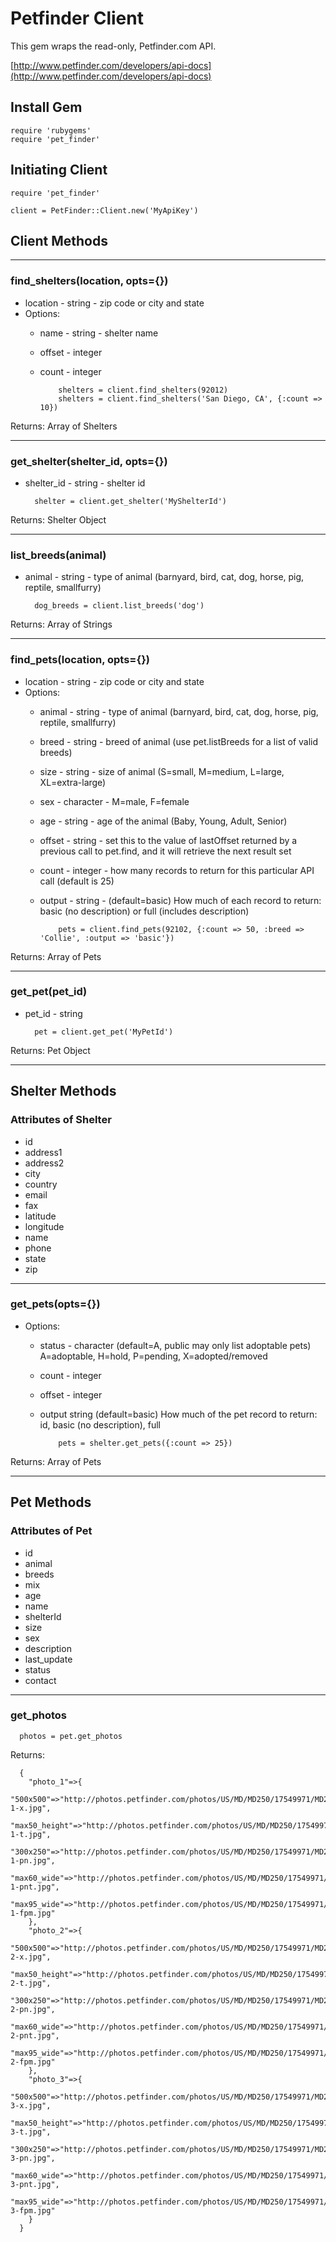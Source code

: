 # Petfinder Client
This gem wraps the read-only, Petfinder.com API.  

[http://www.petfinder.com/developers/api-docs](http://www.petfinder.com/developers/api-docs)

## Install Gem

    require 'rubygems'
    require 'pet_finder'


## Initiating Client

    require 'pet_finder'

    client = PetFinder::Client.new('MyApiKey')

## Client Methods

***

### find_shelters(location, opts={})
* location - string - zip code or city and state
* Options:
  * name - string - shelter name
  * offset - integer
  * count - integer
    
            shelters = client.find_shelters(92012)
            shelters = client.find_shelters('San Diego, CA', {:count => 10})

Returns: 
Array of Shelters    
 
*** 
    
### get\_shelter(shelter\_id, opts={})
* shelter_id - string - shelter id


        shelter = client.get_shelter('MyShelterId')
    

Returns:
Shelter Object

***

### list_breeds(animal)
* animal - string - type of animal (barnyard, bird, cat, dog, horse, pig, reptile, smallfurry)

        dog_breeds = client.list_breeds('dog')

Returns:
Array of Strings

***

### find_pets(location, opts={})
* location - string - zip code or city and state
* Options:
  * animal - string	-	type of animal (barnyard, bird, cat, dog, horse, pig, reptile, smallfurry)
  * breed - string - breed of animal (use pet.listBreeds for a list of valid breeds)
  * size - string - size of animal (S=small, M=medium, L=large, XL=extra-large)
  * sex - character - M=male, F=female
  * age - string - age of the animal (Baby, Young, Adult, Senior)
  * offset - string - set this to the value of lastOffset returned by a previous call to pet.find, and it will retrieve the next result set
  * count - integer - how many records to return for this particular API call (default is 25)
  * output - string - (default=basic)  How much of each record to return: basic (no description) or full (includes description)

            pets = client.find_pets(92102, {:count => 50, :breed => 'Collie', :output => 'basic'})

Returns:
Array of Pets

***

<!-- ### list\_shelters\_with\_breed(animal, breed, opts={})
* animal - string - type of animal (barnyard, bird, cat, dog, horse, pig, reptile, smallfurry)
* breed - string - breed of animal(use pet.listBreeds for a list of valid breeds)
* Options:
  * offset 
  * count 
  
            shelters = client.list_shelters_with_breed('dog', 'collie')
    
Return:
Array of Shelters

*** -->

### get_pet(pet_id)
* pet_id - string

        pet = client.get_pet('MyPetId')
    
Returns:
Pet Object

***

## Shelter Methods

### Attributes of Shelter
* id
* address1 
* address2
* city
* country
* email
* fax
* latitude
* longitude
* name
* phone
* state
* zip

***

### get_pets(opts={})
* Options:
  * status - character (default=A, public may only list adoptable pets) A=adoptable, H=hold, P=pending, X=adopted/removed
  * count - integer
  * offset - integer
  * output string  (default=basic)  How much of the pet record to return: id, basic (no description), full
  
            pets = shelter.get_pets({:count => 25})

Returns:
Array of Pets    
    
***

## Pet Methods

### Attributes of Pet
* id
* animal
* breeds
* mix
* age
* name
* shelterId
* size
* sex
* description
* last_update
* status
* contact

***

### get_photos

      photos = pet.get_photos
    
Returns:

      {
        "photo_1"=>{
          "500x500"=>"http://photos.petfinder.com/photos/US/MD/MD250/17549971/MD250.17549971-1-x.jpg",   
          "max50_height"=>"http://photos.petfinder.com/photos/US/MD/MD250/17549971/MD250.17549971-1-t.jpg", 
          "300x250"=>"http://photos.petfinder.com/photos/US/MD/MD250/17549971/MD250.17549971-1-pn.jpg", 
          "max60_wide"=>"http://photos.petfinder.com/photos/US/MD/MD250/17549971/MD250.17549971-1-pnt.jpg", 
          "max95_wide"=>"http://photos.petfinder.com/photos/US/MD/MD250/17549971/MD250.17549971-1-fpm.jpg"
        }, 
        "photo_2"=>{
          "500x500"=>"http://photos.petfinder.com/photos/US/MD/MD250/17549971/MD250.17549971-2-x.jpg", 
          "max50_height"=>"http://photos.petfinder.com/photos/US/MD/MD250/17549971/MD250.17549971-2-t.jpg", 
          "300x250"=>"http://photos.petfinder.com/photos/US/MD/MD250/17549971/MD250.17549971-2-pn.jpg", 
          "max60_wide"=>"http://photos.petfinder.com/photos/US/MD/MD250/17549971/MD250.17549971-2-pnt.jpg", 
          "max95_wide"=>"http://photos.petfinder.com/photos/US/MD/MD250/17549971/MD250.17549971-2-fpm.jpg"
        }, 
        "photo_3"=>{
          "500x500"=>"http://photos.petfinder.com/photos/US/MD/MD250/17549971/MD250.17549971-3-x.jpg", 
          "max50_height"=>"http://photos.petfinder.com/photos/US/MD/MD250/17549971/MD250.17549971-3-t.jpg", 
          "300x250"=>"http://photos.petfinder.com/photos/US/MD/MD250/17549971/MD250.17549971-3-pn.jpg", 
          "max60_wide"=>"http://photos.petfinder.com/photos/US/MD/MD250/17549971/MD250.17549971-3-pnt.jpg", 
          "max95_wide"=>"http://photos.petfinder.com/photos/US/MD/MD250/17549971/MD250.17549971-3-fpm.jpg"
        }
      }   
    